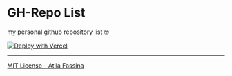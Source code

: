 # GH-Repo List

my personal github repository list 🤓

[![Deploy with Vercel](https://vercel.com/button)](https://vercel.com/new/project?template=https://github.com/atilafassina/lambda/tree/main/packages/udemy-profile)

---

[MIT License - Atila Fassina](https://atilafassina.mit-license.org/)
